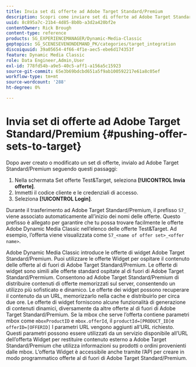 ```yaml
---
title: Invia set di offerte ad Adobe Target Standard/Premium
description: Scopri come inviare set di offerte ad Adobe Target Standard/Premium da Adobe Dynamic Media Classic.
uuid: 8c895a7c-21b4-4d85-8b0b-a3d2a420bf2e
contentOwner: Rick Brough
content-type: reference
products: SG_EXPERIENCEMANAGER/Dynamic-Media-Classic
geptopics: SG_SCENESEVENONDEMAND_PK/categories/target_integration
discoiquuid: 39a05654-4f66-4f1e-aec5-ebe6d174353f
feature: Dynamic Media Classic
role: Data Engineer,Admin,User
exl-id: 778fd54b-a9e5-40c5-aff1-a156a5c15923
source-git-commit: 65e3b69bdcbd651a5f9ab100592217e61a8c05ef
workflow-type: tm+mt
source-wordcount: '288'
ht-degree: 0%

---
```


# Invia set di offerte ad Adobe Target Standard/Premium {#pushing-offer-sets-to-target}

Dopo aver creato o modificato un set di offerte, invialo ad Adobe Target Standard/Premium seguendo questi passaggi:

1. Nella schermata Set offerte Test&amp;Target, seleziona **[!UICONTROL Invia offerte]**.
1. Immetti il codice cliente e le credenziali di accesso.
1. Seleziona **[!UICONTROL Login]**.

Durante il trasferimento ad Adobe Target Standard/Premium, il prefisso `S7_` viene associato automaticamente all’inizio dei nomi delle offerte. Questo prefisso è allegato per garantire che tu possa trovare facilmente le offerte Adobe Dynamic Media Classic nell’elenco delle offerte Test&amp;Target. Ad esempio, l’offerta viene visualizzata come `S7_<name of offer set>_<offer name>`.

Adobe Dynamic Media Classic introduce le offerte di widget Adobe Target Standard/Premium. Puoi utilizzare le offerte Widget per ospitare il contenuto delle offerte al di fuori di Adobe Target Standard/Premium. Le offerte di widget sono simili alle offerte standard ospitate al di fuori di Adobe Target Standard/Prermium. Consentono ad Adobe Target Standard/Premium di distribuire contenuti di offerte memorizzati sul server, consentendo un utilizzo più sofisticato e dinamico. Le offerte dei widget possono recuperare il contenuto da un URL, memorizzarlo nella cache e distribuirlo per circa due ore. Le offerte di widget forniscono alcune funzionalità di generazione di contenuti dinamici, diversamente da altre offerte al di fuori di Adobe Target Standard/Premium. Se la mbox che serve l’offerta contiene parametri mbox come `mboxProductID` e `mbox.offerId`, il `productId=[PRODUCT_ID]`e `offerID=[OFFERID]` I parametri URL vengono aggiunti all’URL richiesto. Questi parametri possono essere utilizzati da un servizio disponibile all’URL dell’offerta Widget per restituire contenuto esterno a Adobe Target Standard/Premium che utilizza informazioni su prodotti o ordini provenienti dalle mbox. L’offerta Widget è accessibile anche tramite l’API per creare in modo programmatico offerte al di fuori di Adobe Target Standard/Premium.
